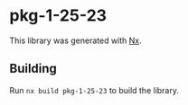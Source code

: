 # pkg-1-25-23

This library was generated with [Nx](https://nx.dev).

## Building

Run `nx build pkg-1-25-23` to build the library.
